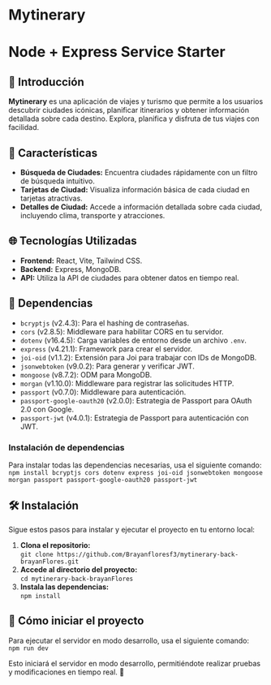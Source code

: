 # Mytinerary

# Node + Express Service Starter

## 🚀 Introducción

**Mytinerary** es una aplicación de viajes y turismo que permite a los usuarios descubrir ciudades icónicas, planificar itinerarios y obtener información detallada sobre cada destino. Explora, planifica y disfruta de tus viajes con facilidad.

## 📸 Características

- **Búsqueda de Ciudades:** Encuentra ciudades rápidamente con un filtro de búsqueda intuitivo.  
- **Tarjetas de Ciudad:** Visualiza información básica de cada ciudad en tarjetas atractivas.  
- **Detalles de Ciudad:** Accede a información detallada sobre cada ciudad, incluyendo clima, transporte y atracciones.

## 🌐 Tecnologías Utilizadas

- **Frontend:** React, Vite, Tailwind CSS.  
- **Backend:** Express, MongoDB.  
- **API:** Utiliza la API de ciudades para obtener datos en tiempo real.  

## 🧰 Dependencias

- `bcryptjs` (v2.4.3): Para el hashing de contraseñas.  
- `cors` (v2.8.5): Middleware para habilitar CORS en tu servidor.  
- `dotenv` (v16.4.5): Carga variables de entorno desde un archivo `.env`.  
- `express` (v4.21.1): Framework para crear el servidor.  
- `joi-oid` (v1.1.2): Extensión para Joi para trabajar con IDs de MongoDB.  
- `jsonwebtoken` (v9.0.2): Para generar y verificar JWT.  
- `mongoose` (v8.7.2): ODM para MongoDB.  
- `morgan` (v1.10.0): Middleware para registrar las solicitudes HTTP.  
- `passport` (v0.7.0): Middleware para autenticación.  
- `passport-google-oauth20` (v2.0.0): Estrategia de Passport para OAuth 2.0 con Google.  
- `passport-jwt` (v4.0.1): Estrategia de Passport para autenticación con JWT.

### Instalación de dependencias

Para instalar todas las dependencias necesarias, usa el siguiente comando:  
`npm install bcryptjs cors dotenv express joi-oid jsonwebtoken mongoose morgan passport passport-google-oauth20 passport-jwt`

## 🛠️ Instalación

Sigue estos pasos para instalar y ejecutar el proyecto en tu entorno local:  
1. **Clona el repositorio:**  
   `git clone https://github.com/Brayanfloresf3/mytinerary-back-brayanFlores.git`  
2. **Accede al directorio del proyecto:**  
   `cd mytinerary-back-brayanFlores`  
3. **Instala las dependencias:**  
   `npm install`  

## 🚀 Cómo iniciar el proyecto

Para ejecutar el servidor en modo desarrollo, usa el siguiente comando:  
`npm run dev`  

Esto iniciará el servidor en modo desarrollo, permitiéndote realizar pruebas y modificaciones en tiempo real. 🚀
